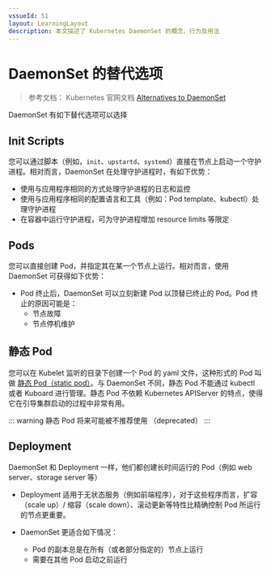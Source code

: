 ```yaml
---
vssueId: 51
layout: LearningLayout
description: 本文描述了 Kubernetes DaemonSet 的概念、行为及用法
---
```


# DaemonSet 的替代选项

> 参考文档： Kubernetes 官网文档 [Alternatives to DaemonSet](https://kubernetes.io/docs/concepts/workloads/controllers/daemonset/#alternatives-to-daemonset)

DaemonSet 有如下替代选项可以选择

## Init Scripts

您可以通过脚本（例如，`init`、`upstartd`、`systemd`）直接在节点上启动一个守护进程。相对而言，DaemonSet 在处理守护进程时，有如下优势：

* 使用与应用程序相同的方式处理守护进程的日志和监控
* 使用与应用程序相同的配置语言和工具（例如：Pod template、kubectl）处理守护进程
* 在容器中运行守护进程，可为守护进程增加 resource limits 等限定

## Pods

您可以直接创建 Pod，并指定其在某一个节点上运行。相对而言，使用 DaemonSet 可获得如下优势：

* Pod 终止后，DaemonSet 可以立刻新建 Pod 以顶替已终止的 Pod。Pod 终止的原因可能是：
  * 节点故障
  * 节点停机维护

## 静态 Pod

您可以在 Kubelet 监听的目录下创建一个 Pod 的 yaml 文件，这种形式的 Pod 叫做 [静态 Pod（static pod）](https://kubernetes.io/docs/tasks/configure-pod-container/static-pod/)。与 DaemonSet 不同，静态 Pod 不能通过 kubectl 或者 Kuboard 进行管理。静态 Pod 不依赖 Kubernetes APIServer 的特点，使得它在引导集群启动的过程中非常有用。

::: warning
静态 Pod 将来可能被不推荐使用 （deprecated）
:::

## Deployment

DaemonSet 和 Deployment 一样，他们都创建长时间运行的 Pod（例如 web server、storage server 等）

* Deployment 适用于无状态服务（例如前端程序），对于这些程序而言，扩容（scale up）/ 缩容（scale down）、滚动更新等特性比精确控制 Pod 所运行的节点更重要。

* DaemonSet 更适合如下情况：
  * Pod 的副本总是在所有（或者部分指定的）节点上运行
  * 需要在其他 Pod 启动之前运行

